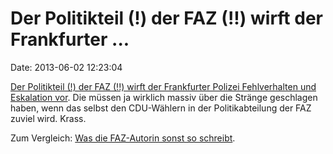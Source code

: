 Der Politikteil (!) der FAZ (!!) wirft der Frankfurter \...
===========================================================

Date: 2013-06-02 12:23:04

[Der Politikteil (!) der FAZ (!!) wirft der Frankfurter Polizei
Fehlverhalten und Eskalation vor](http://www.faz.net/-gpg-79kwj). Die
müssen ja wirklich massiv über die Stränge geschlagen haben, wenn das
selbst den CDU-Wählern in der Politikabteilung der FAZ zuviel wird.
Krass.

Zum Vergleich: [Was die FAZ-Autorin sonst so
schreibt](http://de.indymedia.org/2011/06/309976.shtml).
